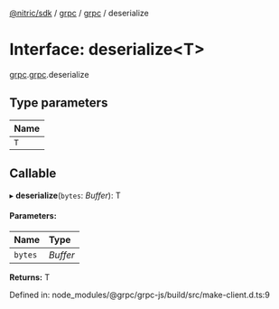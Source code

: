 [@nitric/sdk](../README.md) / [grpc](../modules/grpc.md) / [grpc](../modules/grpc.grpc-1.md) / deserialize

# Interface: deserialize<T\>

[grpc](../modules/grpc.md).[grpc](../modules/grpc.grpc-1.md).deserialize

## Type parameters

Name |
:------ |
`T` |

## Callable

▸ **deserialize**(`bytes`: *Buffer*): T

#### Parameters:

Name | Type |
:------ | :------ |
`bytes` | *Buffer* |

**Returns:** T

Defined in: node_modules/@grpc/grpc-js/build/src/make-client.d.ts:9
